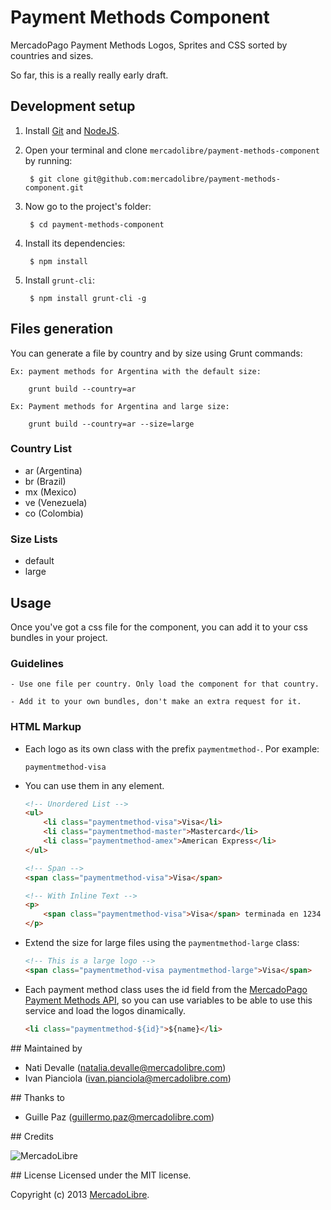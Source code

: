 Payment Methods Component
=====================================

MercadoPago Payment Methods Logos, Sprites and CSS sorted by countries and sizes.

So far, this is a really really early draft. 

## Development setup

1. Install [Git](http://git-scm.com/) and [NodeJS](http://nodejs.org/).

2. Open your terminal and clone `mercadolibre/payment-methods-component` by running:

        $ git clone git@github.com:mercadolibre/payment-methods-component.git

3. Now go to the project's folder:

        $ cd payment-methods-component

4. Install its dependencies:

        $ npm install

5. Install `grunt-cli`:

        $ npm install grunt-cli -g

## Files generation

You can generate a file by country and by size using Grunt commands:

    Ex: payment methods for Argentina with the default size:

        grunt build --country=ar

    Ex: Payment methods for Argentina and large size:

        grunt build --country=ar --size=large

### Country List

- ar (Argentina)
- br (Brazil)
- mx (Mexico)
- ve (Venezuela)
- co (Colombia)

### Size Lists

- default 
- large

## Usage

Once you've got a css file for the component, you can add it to your css bundles in your project.

### Guidelines

    - Use one file per country. Only load the component for that country.

    - Add it to your own bundles, don't make an extra request for it.

### HTML Markup

- Each logo as its own class with the prefix `paymentmethod-`. Por example:

    ```
    paymentmethod-visa
    ```

- You can use them in any element. 
  
    ```html
    <!-- Unordered List -->
    <ul>
        <li class="paymentmethod-visa">Visa</li>
        <li class="paymentmethod-master">Mastercard</li>
        <li class="paymentmethod-amex">American Express</li>
    </ul>
    ```

    ```html
    <!-- Span -->
    <span class="paymentmethod-visa">Visa</span>
    
    ```

    ```html
    <!-- With Inline Text -->
    <p>
        <span class="paymentmethod-visa">Visa</span> terminada en 1234
    </p>
    
    ```

- Extend the size for large files using the `paymentmethod-large` class:
    
    ```html
    <!-- This is a large logo -->
    <span class="paymentmethod-visa paymentmethod-large">Visa</span>
    
    ```

- Each payment method class uses the id field from the [MercadoPago Payment Methods API](https://api.mercadolibre.com/sites/MLA/payment_methods), so you can use variables to be able to use this service and load the logos dinamically.

     ```html
    <li class="paymentmethod-${id}">${name}</li>

    ```


## Maintained by

- Nati Devalle (natalia.devalle@mercadolibre.com)
- Ivan Pianciola (ivan.pianciola@mercadolibre.com)

## Thanks to

- Guille Paz (guillermo.paz@mercadolibre.com)

## Credits

![MercadoLibre](http://static.mlstatic.com/org-img/chico/img/logo-mercadolibre-new.png)

## License
Licensed under the MIT license.

Copyright (c) 2013 [MercadoLibre](http://github.com/mercadolibre).

